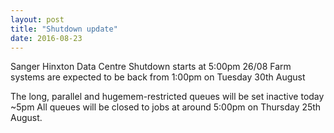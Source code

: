 ```yaml
---
layout: post
title: "Shutdown update"
date: 2016-08-23
---
```


Sanger Hinxton Data Centre Shutdown starts at 5:00pm 26/08
Farm systems are expected to be back from 1:00pm on Tuesday 30th August

The long, parallel and hugemem-restricted queues will be set inactive today ~5pm
All queues will be closed to jobs at around 5:00pm on Thursday 25th August.



